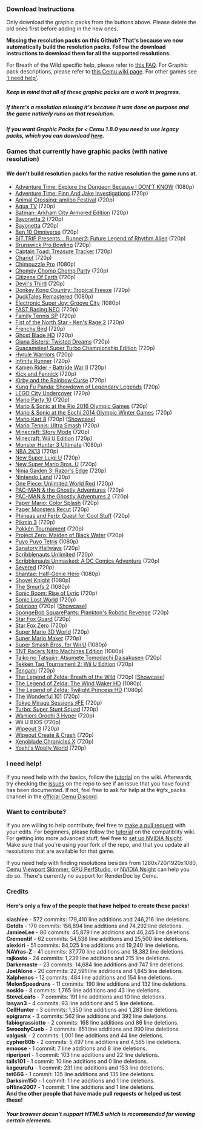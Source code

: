 ### **Download Instructions**  

Only download the graphic packs from the buttons above. Please delete the old ones first before adding in the new ones.

**Missing the resolution packs on this Github? That's because we now automatically build the resolution packs. Follow the download instructions to download them for all the supported resolutions.**


For Breath of the Wild specific help, please refer to [this FAQ](https://{{site.github.owner_name}}.github.io/cemu_graphic_packs/botw). 
For Graphic pack descriptions, please refer to [this Cemu wiki page](http://compat.cemu.info/wiki/The_Legend_of_Zelda:_Breath_of_the_Wild_Graphic_Packs). 
For other games see ['I need help'](#i-need-help).
##### Keep in mind that all of these graphic packs are a work in progress.  
##### If there's a resolution missing it's because it was done on purpose and the game natively runs on that resolution.  
##### If you want Graphic Packs for < Cemu 1.8.0 you need to use legacy packs, which you can download [here](https://github.com/slashiee/cemu_graphic_packs/releases/download/1/graphicPacks.zip).

### **Games that currently have graphic packs (with native resolution)**
#### We don't build resolution packs for the native resolution the game runs at.
- [Adventure Time: Explore the Dungeon Because I DON'T KNOW](http://compat.cemu.info/wiki/Adventure_Time:_Explore_the_Dungeon_Because_I_Don't_Know!) (1080p)
- [Adventure Time: Finn And Jake Investigations](http://compat.cemu.info/wiki/Adventure_Time:_Finn_And_Jake_Investigations) (720p)
- [Animal Crossing: amiibo Festival](http://compat.cemu.info/wiki/Animal_Crossing:_Amiibo_Festival) (720p)
- [Aqua TV](http://compat.cemu.info/wiki/Aqua_TV) (720p)
- [Batman: Arkham City Armored Edition](http://compat.cemu.info/wiki/Batman:_Arkham_City_Armored_Edition) (720p)
- [Bayonetta 2](http://compat.cemu.info/wiki/Bayonetta_2) (720p)
- [Bayonetta](http://compat.cemu.info/wiki/Bayonetta) (720p)
- [Ben 10 Omniverse](http://compat.cemu.info/wiki/Ben_10:_Omniverse) (720p)
- [BIT.TRIP Presents... Runner2: Future Legend of Rhythm Alien](http://compat.cemu.info/wiki/BIT.TRIP_Presents..._Runner2:_Future_Legend_of_Rhythm_Alien) (720p)
- [Brunswick Pro Bowling](http://compat.cemu.info/wiki/Brunswick_Pro_Bowling) (720p)
- [Captain Toad: Treasure Tracker](http://compat.cemu.info/wiki/Captain_Toad:_Treasure_Tracker) (720p)
- [Chariot](http://compat.cemu.info/wiki/Chariot) (720p)
- [Chimpuzzle Pro](http://compat.cemu.info/wiki/Chimpuzzle_Pro) (1080p)
- [Chompy Chomp Chomp Party](http://compat.cemu.info/wiki/Chompy_Chomp_Chomp_Party) (720p)
- [Citizens Of Earth](http://compat.cemu.info/wiki/Citizens_of_Earth) (720p)
- [Devil's Third](http://compat.cemu.info/wiki/Chariot) (720p)
- [Donkey Kong Country: Tropical Freeze](http://compat.cemu.info/wiki/Donkey_Kong_Country:_Tropical_Freeze) (720p)
- [DuckTales Remastered](http://compat.cemu.info/wiki/DuckTales_Remastered) (1080p)
- [Electronic Super Joy: Groove City](http://compat.cemu.info/wiki/Electronic_Super_Joy:_Groove_City) (1080p)
- [FAST Racing NEO](http://compat.cemu.info/wiki/Fast_Racing_Neo) (720p)
- [Family Tennis SP](http://compat.cemu.info/wiki/Family_Tennis_SP) (720p)
- [Fist of the North Star - Ken's Rage 2](http://compat.cemu.info/wiki/Fist_of_the_North_Star:_Ken's_Rage_2) (720p)
- [Frenchy Bird](http://compat.cemu.info/wiki/Frenchy_Bird) (720p)
- [Ghost Blade HD](http://compat.cemu.info/wiki/Ghost_Blade_HD) (720p)
- [Giana Sisters: Twisted Dreams](http://compat.cemu.info/wiki/Giana_Sisters:_Twisted_Dreams) (720p)
- [Guacamelee! Super Turbo Championship Edition](http://compat.cemu.info/wiki/Guacamelee:_Super_Turbo_Championship_Edition) (720p)
- [Hyrule Warriors](http://compat.cemu.info/wiki/Hyrule_Warriors) (720p)
- [Infinity Runner](http://compat.cemu.info/wiki/Infinity_Runner) (720p)
- [Kamen Rider - Battride War II](http://compat.cemu.info/wiki/Kamen_Rider:_Battride_War_II) (720p)
- [Kick and Fennick](http://compat.cemu.info/wiki/Kick_and_Fennick) (720p)
- [Kirby and the Rainbow Curse](http://compat.cemu.info/wiki/Kirby_and_the_Rainbow_Curse) (720p)
- [Kung Fu Panda: Showdown of Legendary Legends](http://compat.cemu.info/wiki/Kung_Fu_Panda:_Showdown_of_Legendary_Legends) (720p)
- [LEGO City Undercover](http://compat.cemu.info/wiki/LEGO_City_Undercover) (720p)
- [Mario Party 10](http://compat.cemu.info/wiki/Mario_Party_10) (720p)
- [Mario & Sonic at the Rio 2016 Olympic Games](http://compat.cemu.info/wiki/Mario_&_Sonic_at_the_Rio_2016_Olympic_Games) (720p)
- [Mario & Sonic at the Sochi 2014 Olympic Winter Games](http://compat.cemu.info/wiki/Mario_&_Sonic_at_the_Sochi_2014_Olympic_Winter_Games) (720p)
- [Mario Kart 8](http://compat.cemu.info/wiki/Mario_Kart_8) (720p) [[Showcase](https://youtu.be/E6Z-1SwSUtI)]
- [Mario Tennis: Ultra Smash](http://compat.cemu.info/wiki/Mario_Tennis:_Ultra_Smash) (720p)
- [Minecraft: Story Mode](http://compat.cemu.info/wiki/Minecraft:_Story_Mode) (720p)
- [Minecraft: Wii U Edition](http://compat.cemu.info/wiki/Minecraft:_Wii_U_Edition) (720p)
- [Monster Hunter 3 Ultimate](http://compat.cemu.info/wiki/Monster_Hunter_3_Ultimate) (1080p)
- [NBA 2K13](http://compat.cemu.info/wiki/NBA_2K13) (720p)
- [New Super Luigi U](http://compat.cemu.info/wiki/New_Super_Luigi_U) (720p)
- [New Super Mario Bros. U](http://compat.cemu.info/wiki/New_Super_Mario_Bros._U) (720p)
- [Ninja Gaiden 3: Razor's Edge](http://compat.cemu.info/wiki/Ninja_Gaiden_3:_Razor's_Edge) (720p)
- [Nintendo Land](http://compat.cemu.info/wiki/Nintendo_Land) (720p)
- [One Piece: Unlimited World Red](http://compat.cemu.info/wiki/One_Piece:_Unlimited_World_Red) (720p)
- [PAC-MAN & the Ghostly Adventures](http://compat.cemu.info/wiki/Pac-Man_and_the_Ghostly_Adventures_1) (720p)
- [PAC-MAN & the Ghostly Adventures 2](http://compat.cemu.info/wiki/Pac-Man_and_the_Ghostly_Adventures_2) (720p)
- [Paper Mario: Color Splash](http://compat.cemu.info/wiki/Paper_Mario:_Color_Splash) (720p)
- [Paper Monsters Recut](http://compat.cemu.info/wiki/Paper_Monsters_Recut) (720p)
- [Phineas and Ferb: Quest for Cool Stuff](http://compat.cemu.info/wiki/Phineas_and_Ferb:_Quest_for_Cool_Stuff) (720p)
- [Pikmin 3](http://compat.cemu.info/wiki/Pikmin_3) (720p)
- [Pokkén Tournament](http://compat.cemu.info/wiki/Pokk%C3%A9n_Tournament) (720p)
- [Project Zero: Maiden of Black Water](http://compat.cemu.info/wiki/Project_Zero:_Maiden_of_Black_Water) (720p)
- [Puyo Puyo Tetris](http://compat.cemu.info/wiki/Puyo_Puyo_Tetris) (1080p)
- [Sanatory Hallways](http://compat.cemu.info/wiki/Sanatory_Hallways) (720p)
- [Scribblenauts Unlimited](http://compat.cemu.info/wiki/Scribblenauts_Unlimited) (720p)
- [Scribblenauts Unmasked: A DC Comics Adventure](http://compat.cemu.info/wiki/Scribblenauts_Unmasked:_A_DC_Comics_Adventure) (720p)
- [Severed](http://compat.cemu.info/wiki/Severed) (720p)
- [Shantae: Half-Genie Hero](http://compat.cemu.info/wiki/Shantae:_Half-Genie_Hero) (1080p)
- [Shovel Knight](http://compat.cemu.info/wiki/Shovel_Knight:_Plauge_of_Shadows) (1080p)
- [The Smurfs 2](http://compat.cemu.info/wiki/The_Smurfs_2) (1080p)
- [Sonic Boom: Rise of Lyric](http://compat.cemu.info/wiki/Sonic_Boom:_Rise_of_Lyric) (720p)
- [Sonic Lost World](http://compat.cemu.info/wiki/Sonic_Lost_World) (720p)
- [Splatoon](http://compat.cemu.info/wiki/Splatoon) (720p) [[Showcase](https://youtu.be/rV77zXP8C8Y)]
- [SpongeBob SquarePants: Plankton's Robotic Revenge](http://compat.cemu.info/wiki/Spongebob_Squarepants:_Plankton's_Robotic_Revenge) (720p)
- [Star Fox Guard](http://compat.cemu.info/wiki/Star_Fox_Guard) (720p)
- [Star Fox Zero](http://compat.cemu.info/wiki/Star_Fox_Zero) (720p)
- [Super Mario 3D World](http://compat.cemu.info/wiki/Super_Mario_3D_World) (720p)
- [Super Mario Maker](http://compat.cemu.info/wiki/Super_Mario_Maker) (720p)
- [Super Smash Bros. for Wii U](http://compat.cemu.info/wiki/Super_Smash_Bros._U) (1080p)
- [TNT Racers Nitro Machines Edition](http://compat.cemu.info/wiki/TNT_Racers_Nitro_Machines_Edition) (1080p)
- [Taiko no Tatsujin: Atsumete Tomodachi Daisakusen](http://compat.cemu.info/wiki/Taiko_no_Tatsujin:_Atsumete_Tomodachi_Daisakusen) (720p)
- [Tekken Tag Tournament 2: Wii U Edition](http://compat.cemu.info/wiki/Tekken_Tag_Tournament_2) (720p)
- [Tengami](http://compat.cemu.info/wiki/Tengami) (720p)
- [The Legend of Zelda: Breath of the Wild](http://compat.cemu.info/wiki/The_Legend_of_Zelda:_Breath_of_the_Wild) (720p) [[Showcase](https://youtu.be/buKACHczKoM)]
- [The Legend of Zelda: The Wind Waker HD](http://compat.cemu.info/wiki/The_Legend_of_Zelda:_The_Wind_Waker_HD) (1080p)
- [The Legend of Zelda: Twilight Princess HD](http://compat.cemu.info/wiki/The_Legend_of_Zelda:_Twilight_Princess_HD) (1080p)
- [The Wonderful 101](http://compat.cemu.info/wiki/The_Wonderful_101) (720p)
- [Tokyo Mirage Sessions ♯FE](http://compat.cemu.info/wiki/Tokyo_Mirage_Sessions_#FE) (720p)
- [Turbo: Super Stunt Squad](http://compat.cemu.info/wiki/Turbo:_Super_Stunt_Squad) (720p)
- [Warriors Orochi 3 Hyper](http://compat.cemu.info/wiki/Warriors_Orochi_3_Hyper) (720p)
- Wii U BIOS (720p)
- [Wipeout 3](http://compat.cemu.info/wiki/Wipeout_3) (720p)
- [Wipeout Create & Crash](http://compat.cemu.info/wiki/Wipeout:_Create_&_Crash) (720p)
- [Xenoblade Chronicles X](http://compat.cemu.info/wiki/Xenoblade_Chronicles_X) (720p)
- [Yoshi's Woolly World](http://compat.cemu.info/wiki/Yoshi's_Woolly_World) (720p)

### **I need help!**

If you need help with the basics, follow the [tutorial](https://github.com/slashiee/cemu_graphic_packs/wiki/How-to-create-Graphic-Packs) on the wiki. Afterwards, try checking the [issues](https://github.com/slashiee/cemu_graphic_packs/issues) on the repo to see if an issue that you have found has been documented. If not, feel free to ask for help at the #gfx_packs channel in the [official Cemu Discord](https://discord.gg/5psYsup).

### **Want to contribute?**

If you are willing to help contribute, feel free to [make a pull request](https://github.com/slashiee/cemu_graphic_packs/compare) with your edits. For beginners, please follow the [tutorial](https://github.com/slashiee/cemu_graphic_packs/wiki/How-to-create-Graphic-Packs) on the compatiblity wiki. For getting into more advanced stuff, feel free to [set up NVIDIA Nsight](https://github.com/slashiee/cemu_graphic_packs/issues/38#issuecomment-309265292). Make sure that you're using your fork of the repo, and that you update all resolutions that are available for that game.

If you need help with finding resolutions besides from 1280x720/1920x1080, [Cemu Viewport Skimmer](https://github.com/mhvuze/CemuViewportSkimmer), [GPU PerfStudio](http://gpuopen.com/archive/gpu-perfstudio/), or [NVIDIA Nsight](http://www.nvidia.com/object/nsight.html) can help you do so. There's currently no support for RenderDoc by Cemu.

### **Credits** <!-- if you change this specific fallback text you also need to change the code otherwise it won't work --->
#### Here's only a few of the people that have helped to create these packs!
**slashiee** - 572 commits: 179,410 line additions and 246,216 line deletions.  
**Getdls** - 170 commits: 156,894 line additions and 74,292 line deletions.  
**JamieeLee** - 86 commits: 45,879 line additions and 46,245 line deletions.  
**Crementif** - 62 commits: 54,538 line additions and 25,500  line deletions.  
**alexkiri** - 51 commits: 84,025 line additions and 19,240 line deletions.  
**NAVras-Z** - 41 commits: 37,770 line additions and 18,382 line deletions.  
**rajkosto** - 24 commits: 1,239 line additions and 215 line deletions.  
**Darkemaste** - 23 commits: 14,684 line additions and 747 line deletions.  
**JoelAlone** - 20 commits: 22,591 line additions and 1,845 line deletions.  
**Xalphenos** - 12 commits: 484 line additions and 154 line deletions.  
**MelonSpeedruns** - 11 commits: 190 line additions and 132 line deletions.  
**nosklo** - 8 commits: 1,765 line additions and 43 line deletions.  
**SteveLeafo** - 7 commits: 191 line additions and 10 line deletions.  
**lasyan3** - 4 commits: 93 line additions and 5 line deletions.  
**CeIIHunter** - 3 commits: 1,350 line additions and 1,283 line deletions.  
**epigramx** - 3 commits: 562 line additions and 392 line deletions.  
**fabiograssiotto** - 2 commits: 168 line additions and 86 line deletions.  
**SwooshyCueb** - 2 commits: 851 line additions and 990 line deletions.  
**valgusk** - 2 commits: 1,001 line additions and 44 line deletions.  
**cypher80b** - 2 commits: 5,497 line additions and 4,565 line deletions.  
**emoose** - 1 commit: 7 line additions and 8 line deletions.  
**riperiperi** - 1 commit: 103 line additions and 22 line deletions.  
**tails101** - 1 commit: 10 line additions and 0 line deletions.  
**kageurufu** - 1 commit: 231 line additions and 153 line deletions.  
**tet666** - 1 commit: 135 line additions and 135 line deletions.  
**Darksim150** - 1 commit: 1 line additions and 1 line deletions.  
**offline2007** - 1 commit: 1 line additions and 1 line deletions.  
**And the other people that have made pull requests or helped us test these!**
##### Your browser doesn't support HTML5 which is recommended for viewing certain elements.
